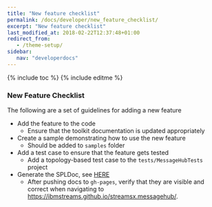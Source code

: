 ```yaml
---
title: "New feature checklist"
permalink: /docs/developer/new_feature_checklist/
excerpt: "New feature checklist"
last_modified_at: 2018-02-22T12:37:48+01:00
redirect_from:
   - /theme-setup/
sidebar:
   nav: "developerdocs"
---
```

{% include toc %}
{% include editme %}

### New Feature Checklist 

The following are a set of guidelines for adding a new feature

* Add the feature to the code
  * Ensure that the toolkit documentation is updated appropriately
* Create a sample demonstrating how to use the new feature
  * Should be added to `samples` folder
* Add a test case to ensure that the feature gets tested 
  * Add a topology-based test case to the `tests/MessageHubTests` project
* Generate the SPLDoc, see [HERE](/streamsx.messagehub/docs/developer/spldoc_process)
  * After pushing docs to `gh-pages`, verify that they are visible and correct when navigating to
  <https://ibmstreams.github.io/streamsx.messagehub/>.
